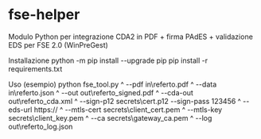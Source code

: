 # fse-helper
Modulo Python per integrazione CDA2 in PDF + firma PAdES + validazione EDS per FSE 2.0 (WinPreGest)

Installazione
python -m pip install --upgrade pip
pip install -r requirements.txt

Uso (esempio)
python fse_tool.py ^
  --pdf in\referto.pdf ^
  --data in\referto.json ^
  --out out\referto_signed.pdf ^
  --cda-out out\referto_cda.xml ^
  --sign-p12 secrets\cert.p12 --sign-pass 123456 ^
  --eds-url https://<endpoint-eds-di-test> ^
  --mtls-cert secrets\client_cert.pem ^
  --mtls-key secrets\client_key.pem ^
  --ca secrets\gateway_ca.pem ^
  --log out\referto_log.json
